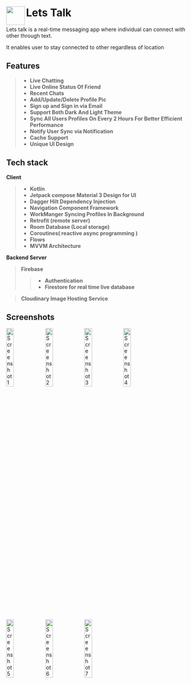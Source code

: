 
# Lets Talk <img width="50" height="50" align ="left" src="https://github.com/user-attachments/assets/bbfb8ffd-4629-4f6a-b84a-4d5aaecc3122">

Lets talk is a real-time messaging app where individual can connect with other through text.

It enables user to stay connected to other regardless of location


## Features
>- **Live Chatting** 
> - **Live Online Status Of Friend**
> - **Recent Chats**
> - **Add/Update/Delete Profile Pic**
> - **Sign up and Sign in via Email**
> - **Support Both Dark And Light Theme**
> - **Sync All Users Profiles On Every 2 Hours For Better Efficient Performance**
> - **Notify User Sync via Notification**
> - **Cache Support**
> - **Unique UI Design**

## Tech stack

 **Client**

> - **Kotlin**
> - **Jetpack compose Material 3 Design for UI**
>  - **Dagger Hilt Dependency Injection**
>  - **Navigation Component Framework**
>  - **WorkManger Syncing Profiles In Background**
>  - **Retrofit (remote server)**
>  - **Room Database (Local storage)**
>  - **Coroutines( reactive async programming )**
>  - **Flows**
>  -  **MVVM Architecture**

**Backend Server**
>**Firebase** 
>> - **Authentication**
>>  - **Firestore  for  real time live database**

>**Cloudinary Image Hosting Service** 

## Screenshots

<img src="https://github.com/user-attachments/assets/b7f1ffe7-ec4f-4c91-9b8a-92034f46c96b" alt="Screenshot 1" width="20%">
<img src="https://github.com/user-attachments/assets/4cf7af98-9b27-46a4-80dd-2fd1e31fc4df" alt="Screenshot 2" width="20%">
<img src="https://github.com/user-attachments/assets/25eba9aa-e22e-4d89-94e0-f8f6c37bec4c" alt="Screenshot 3" width="20%">
<img src="https://github.com/user-attachments/assets/479bfb16-410a-44f1-b930-8a9693a5667d" alt="Screenshot 4" width="20%">
<img src="https://github.com/user-attachments/assets/e6aa09da-10e6-41bf-af9b-89063ac4b411" alt="Screenshot 5" width="20%">
<img src="https://github.com/user-attachments/assets/c65dea39-9157-4be0-9ef7-552ca00f4896" alt="Screenshot 6" width="20%">
<img src="https://github.com/user-attachments/assets/4f259ab9-f7b3-4108-9e56-0d1c5f86e09b" alt="Screenshot 7" width="20%">


